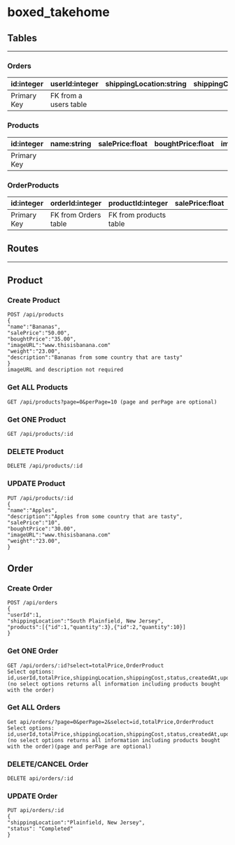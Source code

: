 # boxed_takehome

## Tables
------------------------

### Orders


|id:integer|userId:integer| shippingLocation:string |shippingCost:float|totalPrice:float|status:string|createdAt:Date|updatedAt:Date
|--|--|--|--|--|--|--|--|
| Primary Key| FK from a users table |  ||| |

### Products


|id:integer|name:string | salePrice:float |boughtPrice:float|imageURL:string|weight:float|description:string|isDeleted:boolean|createdAt:Date|updatedAt:Date
|--|--|--|--|--|--|--|--|--|--|
| Primary Key|  |  ||| |

### OrderProducts

|id:integer  | orderId:integer | productId:integer | salePrice:float | boughtPrice:float | imageURL:string | quantity:integer | createdAt:Date |updatedAt:Date
|--|--|--|--|--|--|--|--|--|
| Primary Key| FK from Orders table | FK from products table |


## Routes
------------------------

## Product
### Create Product
    POST /api/products
    {
    "name":"Bananas",
    "salePrice":"50.00",
    "boughtPrice":"35.00",
    "imageURL":"www.thisisbanana.com"
    "weight":"23.00",
    "description":"Bananas from some country that are tasty"
    }
    imageURL and description not required
### Get ALL Products
    GET /api/products?page=0&perPage=10 (page and perPage are optional)
### Get ONE Product
    GET /api/products/:id
### DELETE Product
    DELETE /api/products/:id
### UPDATE Product
    PUT /api/products/:id
    {
    "name":"Apples",
    "description":"Apples from some country that are tasty",
    "salePrice":"10",
    "boughtPrice":"30.00",
    "imageURL":"www.thisisbanana.com"
    "weight":"23.00",
    }

## Order
### Create Order
    POST /api/orders
    {
    "userId":1,
    "shippingLocation":"South Plainfield, New Jersey",
    "products":[{"id":1,"quantity":3},{"id":2,"quantity":10}]
    }
### Get ONE Order
    GET /api/orders/:id?select=totalPrice,OrderProduct
    Select options: id,userId,totalPrice,shippingLocation,shippingCost,status,createdAt,updatedAt,OrderProduct (no select options returns all information including products bought with the order)
### Get ALL Orders
    Get api/orders/?page=0&perPage=2&select=id,totalPrice,OrderProduct
    Select options: id,userId,totalPrice,shippingLocation,shippingCost,status,createdAt,updatedAt,OrderProduct (no select options returns all information including products bought with the order)(page and perPage are optional)
### DELETE/CANCEL Order
    DELETE api/orders/:id
### UPDATE Order
    PUT api/orders/:id
    {
    "shippingLocation":"Plainfield, New Jersey",
    "status": "Completed"
    }
